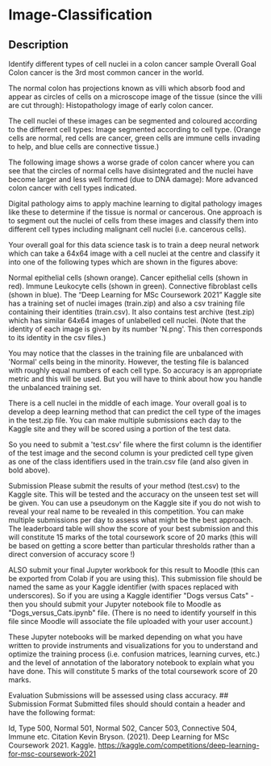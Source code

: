 # Image-Classification


## Description
Identify different types of cell nuclei in a colon cancer sample
Overall Goal
Colon cancer is the 3rd most common cancer in the world.

The normal colon has projections known as villi which absorb food and appear as circles of cells on a microscope image of the tissue (since the villi are cut through):
Histopathology image of early colon cancer.

The cell nuclei of these images can be segmented and coloured according to the different cell types:
Image segmented according to cell type.
(Orange cells are normal, red cells are cancer, green cells are immune cells invading to help, and blue cells are connective tissue.)

The following image shows a worse grade of colon cancer where you can see that the circles of normal cells have disintegrated and the nuclei have become larger and less well formed (due to DNA damage):
More advanced colon cancer with cell types indicated.

Digital pathology aims to apply machine learning to digital pathology images like these to determine if the tissue is normal or cancerous. One approach is to segment out the nuclei of cells from these images and classify them into different cell types including malignant cell nuclei (i.e. cancerous cells).

Your overall goal for this data science task is to train a deep neural network which can take a 64x64 image with a cell nuclei at the centre and classify it into one of the following types which are shown in the figures above:

Normal epithelial cells (shown orange).
Cancer epithelial cells (shown in red).
Immune Leukocyte cells (shown in green).
Connective fibroblast cells (shown in blue).
The “Deep Learning for MSc Coursework 2021” Kaggle site has a training set of nuclei images (train.zip) and also a csv training file containing their identities (train.csv). It also contains test archive (test.zip) which has similar 64x64 images of unlabelled cell nuclei. (Note that the identity of each image is given by its number 'N.png'. This then corresponds to its identity in the csv files.)

You may notice that the classes in the training file are unbalanced with 'Normal' cells being in the minority. However, the testing file is balanced with roughly equal numbers of each cell type. So accuracy is an appropriate metric and this will be used. But you will have to think about how you handle the unbalanced training set.

There is a cell nuclei in the middle of each image. Your overall goal is to develop a deep learning method that can predict the cell type of the images in the test.zip file. You can make multiple submissions each day to the Kaggle site and they will be scored using a portion of the test data.

So you need to submit a 'test.csv' file where the first column is the identifier of the test image and the second column is your predicted cell type given as one of the class identifiers used in the train.csv file (and also given in bold above).

Submission
Please submit the results of your method (test.csv) to the Kaggle site. This will be tested and the accuracy on the unseen test set will be given. You can use a pseudonym on the Kaggle site if you do not wish to reveal your real name to be revealed in this competition. You can make multiple submissions per day to assess what might be the best approach. The leaderboard table will show the score of your best submission and this will constitute 15 marks of the total coursework score of 20 marks (this will be based on getting a score better than particular thresholds rather than a direct conversion of accuracy score !)

ALSO submit your final Jupyter workbook for this result to Moodle (this can be exported from Colab if you are using this). This submission file should be named the same as your Kaggle identifier (with spaces replaced with underscores). So if you are using a Kaggle identifier "Dogs versus Cats" - then you should submit your Jupyter notebook file to Moodle as "Dogs_versus_Cats.ipynb" file. (There is no need to identify yourself in this file since Moodle will associate the file uploaded with your user account.)

These Jupyter notebooks will be marked depending on what you have written to provide instruments and visualizations for you to understand and optimize the training process (i.e. confusion matrices, learning curves, etc.) and the level of annotation of the laboratory notebook to explain what you have done. This will constitute 5 marks of the total coursework score of 20 marks.

Evaluation
Submissions will be assessed using class accuracy. ## Submission Format
Submitted files should should contain a header and have the following format:

Id,  Type
500, Normal
501, Normal
502, Cancer
503, Connective
504, Immune
etc.
Citation
Kevin Bryson. (2021). Deep Learning for MSc Coursework 2021. Kaggle. https://kaggle.com/competitions/deep-learning-for-msc-coursework-2021
